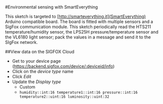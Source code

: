 #Environmental sensing with SmartEverything

This sketch is targeted to [http://smarteverything.it](SmartEverything) Arduino compatible board.
The board is fitted with multiple sensors and a SigFox communication module. This sketch periodically read the HTS211 temperature/humidity sensor, the LPS25H pressure/temperature sensor and the VL6180 light sensor; pack the values in a message and send it to the SIgFox network.

##View data on the SIGFOX Cloud

* Get to your device page (https://backend.sigfox.com/device/:deviceid/info)
* Click on the _device type_ name
* Click _Edit_
* Update the _Display type_
	* Custom
	* `humidity::int:16 temperature1::int:16 pressure::int:16 temperature2::uint:16 luminosity::uint:32`
